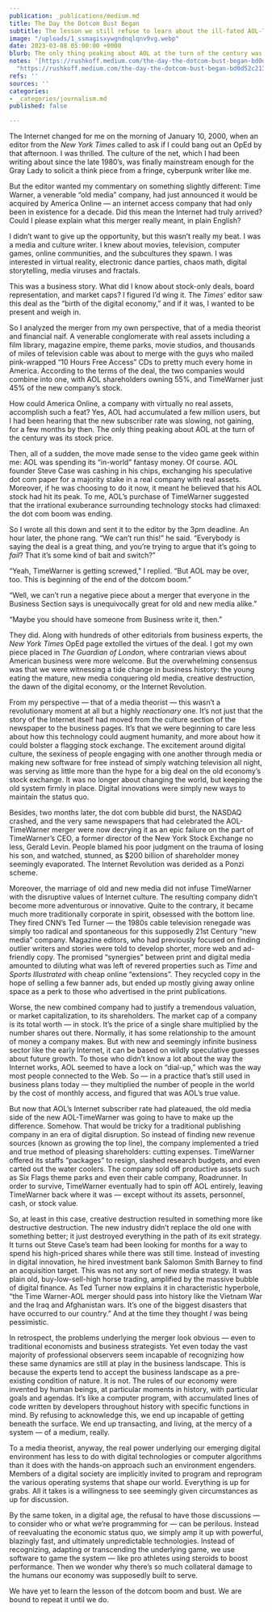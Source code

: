 ```yaml
---
publication: _publications/medium.md
title: The Day the Dotcom Bust Began
subtitle: The lesson we still refuse to learn about the ill-fated AOL-TimeWarner Merger
image: "/uploads/1_ssmagisxywgndnqlqnv9vg.webp"
date: 2023-03-08 05:00:00 +0000
blurb: The only thing peaking about AOL at the turn of the century was its stock price.
notes: '[https://rushkoff.medium.com/the-day-the-dotcom-bust-began-bd0d52c21321](https://rushkoff.medium.com/the-day-the-dotcom-bust-began-bd0d52c21321
  "https://rushkoff.medium.com/the-day-the-dotcom-bust-began-bd0d52c21321")'
refs: ''
sources: ''
categories:
- _categories/journalism.md
published: false

---
```

The Internet changed for me on the morning of January 10, 2000, when an editor from the _New York Times_ called to ask if I could bang out an OpEd by that afternoon. I was thrilled. The culture of the net, which I had been writing about since the late 1980’s, was finally mainstream enough for the Gray Lady to solicit a think piece from a fringe, cyberpunk writer like me.

But the editor wanted my commentary on something slightly different: Time Warner, a venerable “old media” company, had just announced it would be acquired by America Online — an internet access company that had only been in existence for a decade. Did this mean the Internet had truly arrived? Could I please explain what this merger really meant, in plain English?

I didn’t want to give up the opportunity, but this wasn’t really my beat. I was a media and culture writer. I knew about movies, television, computer games, online communities, and the subcultures they spawn. I was interested in virtual reality, electronic dance parties, chaos math, digital storytelling, media viruses and fractals.

This was a business story. What did I know about stock-only deals, board representation, and market caps? I figured I’d wing it. The _Times’_ editor saw this deal as the “birth of the digital economy,” and if it was, I wanted to be present and weigh in.

So I analyzed the merger from my own perspective, that of a media theorist and financial naif. A venerable conglomerate with real assets including a film library, magazine empire, theme parks, movie studios, and thousands of miles of television cable was about to merge with the guys who mailed pink-wrapped “10 Hours Free Access” CDs to pretty much every home in America. According to the terms of the deal, the two companies would combine into one, with AOL shareholders owning 55%, and TimeWarner just 45% of the new company’s stock.

How could America Online, a company with virtually no real assets, accomplish such a feat? Yes, AOL had accumulated a few million users, but I had been hearing that the new subscriber rate was slowing, not gaining, for a few months by then. The only thing peaking about AOL at the turn of the century was its stock price.

Then, all of a sudden, the move made sense to the video game geek within me: AOL was spending its “in-world” fantasy money. Of course. AOL founder Steve Case was cashing in his chips, exchanging his speculative dot com paper for a majority stake in a real company with real assets. Moreover, if he was choosing to do it now, it meant he believed that his AOL stock had hit its peak. To me, AOL’s purchase of TimeWarner suggested that the irrational exuberance surrounding technology stocks had climaxed: the dot com boom was ending.

So I wrote all this down and sent it to the editor by the 3pm deadline. An hour later, the phone rang. “We can’t run this!” he said. “Everybody is saying the deal is a great thing, and you’re trying to argue that it’s going to _fail_? That it’s some kind of bait and switch?”

“Yeah, TimeWarner is getting screwed,” I replied. “But AOL may be over, too. This is beginning of the end of the dotcom boom.”

“Well, we can’t run a negative piece about a merger that everyone in the Business Section says is unequivocally great for old and new media alike.”

“Maybe you should have someone from Business write it, then.”

They did. Along with hundreds of other editorials from business experts, the _New York Times_ OpEd page extolled the virtues of the deal. I got my own piece placed in _The Guardian of London_, where contrarian views about American business were more welcome. But the overwhelming consensus was that we were witnessing a tide change in business history: the young eating the mature, new media conquering old media, creative destruction, the dawn of the digital economy, or the Internet Revolution.

From my perspective — that of a media theorist — this wasn’t a revolutionary moment at all but a highly _reactionary_ one. It’s not just that the story of the Internet itself had moved from the culture section of the newspaper to the business pages. It’s that we were beginning to care less about how this technology could augment humanity, and more about how it could bolster a flagging stock exchange. The excitement around digital culture, the sexiness of people engaging with one another through media or making new software for free instead of simply watching television all night, was serving as little more than the hype for a big deal on the old economy’s stock exchange. It was no longer about changing the world, but keeping the old system firmly in place. Digital innovations were simply new ways to maintain the status quo.

Besides, two months later, the dot com bubble did burst, the NASDAQ crashed, and the very same newspapers that had celebrated the AOL-TimeWarner merger were now decrying it as an epic failure on the part of TimeWarner’s CEO, a former director of the New York Stock Exchange no less, Gerald Levin. People blamed his poor judgment on the trauma of losing his son, and watched, stunned, as $200 billion of shareholder money seemingly evaporated. The Internet Revolution was derided as a Ponzi scheme.

Moreover, the marriage of old and new media did not infuse TimeWarner with the disruptive values of Internet culture. The resulting company didn’t become more adventurous or innovative. Quite to the contrary, it became much more traditionally corporate in spirit, obsessed with the bottom line. They fired CNN’s Ted Turner — the 1980s cable television renegade was simply too radical and spontaneous for this supposedly 21st Century “new media” company. Magazine editors, who had previously focused on finding outlier writers and stories were told to develop shorter, more web and ad-friendly copy. The promised “synergies” between print and digital media amounted to diluting what was left of revered properties such as _Time_ and _Sports Illustrated_ with cheap online “extensions”. They recycled copy in the hope of selling a few banner ads, but ended up mostly giving away online space as a perk to those who advertised in the print publications.

Worse, the new combined company had to justify a tremendous valuation, or market capitalization, to its shareholders. The market cap of a company is its total worth — in stock. It’s the price of a single share multiplied by the number shares out there. Normally, it has some relationship to the amount of money a company makes. But with new and seemingly infinite business sector like the early Internet, it can be based on wildly speculative guesses about future growth. To those who didn’t know a lot about the way the Internet works, AOL seemed to have a lock on “dial-up,” which was the way most people connected to the Web. So — in a practice that’s still used in business plans today — they multiplied the number of people in the world by the cost of monthly access, and figured that was AOL’s true value.

But now that AOL’s Internet subscriber rate had plateaued, the old media side of the new AOL-TimeWarner was going to have to make up the difference. Somehow. That would be tricky for a traditional publishing company in an era of digital disruption. So instead of finding new revenue sources (known as growing the top line), the company implemented a tried and true method of pleasing shareholders: cutting expenses. TimeWarner offered its staffs “packages” to resign, slashed research budgets, and even carted out the water coolers. The company sold off productive assets such as Six Flags theme parks and even their cable company, Roadrunner. In order to survive, TimeWarner eventually had to spin off AOL entirely, leaving TimeWarner back where it was — except without its assets, personnel, cash, or stock value.

So, at least in this case, creative destruction resulted in something more like destructive destruction. The new industry didn’t replace the old one with something better; it just destroyed everything in the path of its exit strategy. It turns out Steve Case’s team had been looking for months for a way to spend his high-priced shares while there was still time. Instead of investing in digital innovation, he hired investment bank Salomon Smith Barney to find an acquisition target. This was not any sort of new media strategy. It was plain old, buy-low-sell-high horse trading, amplified by the massive bubble of digital finance. As Ted Turner now explains it in characteristic hyperbole, “the Time Warner-AOL merger should pass into history like the Vietnam War and the Iraq and Afghanistan wars. It’s one of the biggest disasters that have occurred to our country.” And at the time they thought _I_ was being pessimistic.

In retrospect, the problems underlying the merger look obvious — even to traditional economists and business strategists. Yet even today the vast majority of professional observers seem incapable of recognizing how these same dynamics are still at play in the business landscape. This is because the experts tend to accept the business landscape as a pre-existing condition of nature. It is not. The rules of our economy were invented by human beings, at particular moments in history, with particular goals and agendas. It’s like a computer program, with accumulated lines of code written by developers throughout history with specific functions in mind. By refusing to acknowledge this, we end up incapable of getting beneath the surface. We end up transacting, and living, at the mercy of a system — of a medium, really.

To a media theorist, anyway, the real power underlying our emerging digital environment has less to do with digital technologies or computer algorithms than it does with the hands-on approach such an environment engenders. Members of a digital society are implicitly invited to program and reprogram the various operating systems that shape our world. Everything is up for grabs. All it takes is a willingness to see seemingly given circumstances as up for discussion.

By the same token, in a digital age, the refusal to have those discussions — to consider who or what we’re programming for — can be perilous. Instead of reevaluating the economic status quo, we simply amp it up with powerful, blazingly fast, and ultimately unpredictable technologies. Instead of recognizing, adapting or transcending the underlying game, we use software to game the system — like pro athletes using steroids to boost performance. Then we wonder why there’s so much collateral damage to the humans our economy was supposedly built to serve.

We have yet to learn the lesson of the dotcom boom and bust. We are bound to repeat it until we do.